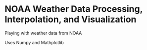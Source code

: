 # NOAA Weather Data Processing, Interpolation, and Visualization

Playing with weather data from NOAA

Uses Numpy and Mathplotlib
